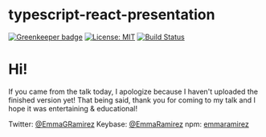 # typescript-react-presentation

[![Greenkeeper badge](https://badges.greenkeeper.io/EmmaRamirez/typescript-react-presentation.svg)](https://greenkeeper.io/)
[![License: MIT](https://img.shields.io/badge/License-MIT-yellow.svg)](https://opensource.org/licenses/MIT)
[![Build Status](https://travis-ci.org/EmmaRamirez/typescript-react-presentation.svg?branch=master)](https://travis-ci.org/EmmaRamirez/typescript-react-presentation)

# Hi!
If you came from the talk today, I apologize because I haven't uploaded the finished version yet! That being said, thank you for coming to my talk and I hope it was entertaining & educational!

Twitter: [@EmmaGRamirez](https://twitter.com/EmmaGRamirez)
Keybase: [@EmmaRamirez](https://keybase.io/emmaramirez)
npm: [emmaramirez](https://www.npmjs.com/~emmaramirez)
